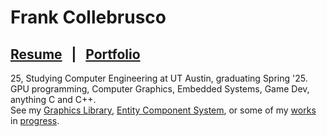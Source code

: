 # Frank Collebrusco
## [Resume](https://drive.google.com/uc?export=download&id=1JvVf30a5W-G3EooZ9gLII2dkPyc_2CC2) &nbsp; | &nbsp; [Portfolio](https://collebrusco.github.io/) 
25, Studying Computer Engineering at UT Austin, graduating Spring '25.   
GPU programming, Computer Graphics, Embedded Systems, Game Dev, anything C and C++.   
See my [Graphics Library](https://github.com/collebrusco/flgl), [Entity Component System](https://github.com/collebrusco/ecs), or some of my [works](https://github.com/collebrusco/adrift) in [progress](https://github.com/collebrusco/gunpowder).

